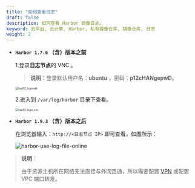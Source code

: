 ```yaml
---
title: "如何查看日志"
draft: false
description: 如何查看 Harbor 镜像日志。
keyword: 云平台, 云计算, Harbor, 私有镜像仓库, 镜像仓库, 日志
weight: 2
---
```


- **`Harbor 1.7.6` （含）版本之前**

  1.登录**日志节点**的 VNC 。

  > **说明**：登录默认用户名：**ubuntu** ，密码：**p12cHANgepwD**。

  <img src="/container/harbor/_images/faq02_lognode.png" alt="faq02_lognode" style="zoom:50%;" />

  2.进入到 `/var/log/harbor`  目录下查看。

  <img src="/container/harbor/_images/faq02_login_vnc.png" alt="faq02_login_vnc" style="zoom:50%;" />

- **`Harbor 1.9.3` （含）版本之后**

  在浏览器输入：`http://<日志节点 IP>` 即可查看，如图所示：
  
  ![harbor-use-log-file-online](/container/harbor/_images/harbor-use-log-file-online.png)

> **说明**：
>
> 由于资源主机所在网络无法直接与外网连通，所以需要配置 [VPN](/network/vpc/manual/vpn/) 或配置 VPC 端口转发。



